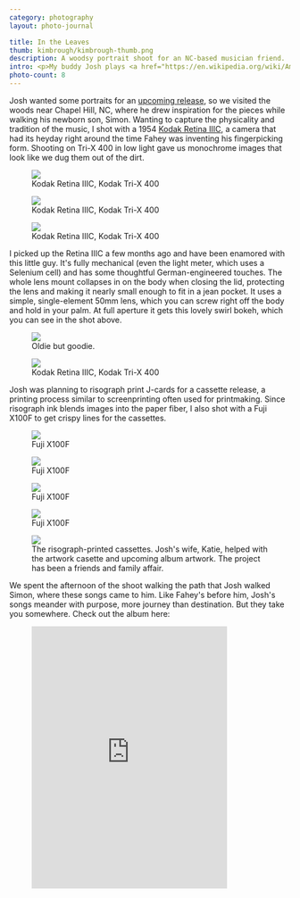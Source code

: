 ```yaml
---
category: photography
layout: photo-journal

title: In the Leaves
thumb: kimbrough/kimbrough-thumb.png
description: A woodsy portrait shoot for an NC-based musician friend.
intro: <p>My buddy Josh plays <a href="https://en.wikipedia.org/wiki/American_primitive_guitar">American Primitive</a> fingerpicking guitar, a style pioneered by <a href="https://www.youtube.com/watch?v=ReW9uUYm-DA">John Fahey</a> in the 1950s. It's seen as a blend of minimalist avant-garde classical with traditional country blues sensibilities. At first listen you'd be forgiven for mistaking it as run-of-the-mill bluegrass instrumental music. But listen closer and you start to notice pattern and nuance, like the fractals of fern leaves. The music is intricate yet earthy, heady yet heartfelt. </p>
photo-count: 8
---
```


<p>Josh wanted some portraits for an <a href="https://www.sleepycatrec.com/josh-kimbrough">upcoming release</a>, so we visited the woods near Chapel Hill, NC, where he drew inspiration for the pieces while walking his newborn son, Simon. Wanting to capture the physicality and tradition of the music, I shot with a 1954 <a href="https://www.thatvintagelens.com/blog/2018/10/19/the-kodak-retina-iiic-review-of-the-finest-german-kodak">Kodak Retina IIIC</a>, a camera that had its heyday right around the time Fahey was inventing his fingerpicking form. Shooting on Tri-X 400 in low light gave us monochrome images that look like we dug them out of the dirt.</p>

<figure>
	<img src="/img/photography/kimbrough/kimbrough-2020-01_79.jpg">
	<figcaption>Kodak Retina IIIC, Kodak Tri-X 400</figcaption>
</figure>

<figure class="content-width">
	<img src="/img/photography/kimbrough/kimbrough-2020-01_80.jpg">
	<figcaption>Kodak Retina IIIC, Kodak Tri-X 400</figcaption>
</figure>

<figure>
	<img src="/img/photography/kimbrough/kimbrough-2020-01_78.jpg">
	<figcaption>Kodak Retina IIIC, Kodak Tri-X 400</figcaption>
</figure>

<p>I picked up the Retina IIIC a few months ago and have been enamored with this little guy. It's fully mechanical (even the light meter, which uses a Selenium cell) and has some thoughtful German-engineered touches. The whole lens mount collapses in on the body when closing the lid, protecting the lens and making it nearly small enough to fit in a jean pocket. It uses a simple, single-element 50mm lens, which you can screw right off the body and hold in your palm. At full aperture it gets this lovely swirl bokeh, which you can see in the shot above.</p>

<figure class="content-width">
	<img src="/img/photography/kimbrough/kimbrough-retina.jpg">
	<figcaption>Oldie but goodie.</figcaption>
</figure>

<figure>
	<img src="/img/photography/kimbrough/kimbrough-2020-01_69.jpg">
	<figcaption>Kodak Retina IIIC, Kodak Tri-X 400</figcaption>
</figure>

<p>Josh was planning to risograph print J-cards for a cassette release, a printing process similar to screenprinting often used for printmaking. Since risograph ink blends images into the paper fiber, I also shot with a Fuji X100F to get crispy lines for the cassettes. </p>

<figure class="almost-body-width">
	<img src="/img/photography/kimbrough/kimbrough-2020-01_34.jpg">
	<figcaption>Fuji X100F</figcaption>
</figure>

<figure class="almost-body-width">
	<img src="/img/photography/kimbrough/kimbrough-2020-01_44.jpg">
	<figcaption>Fuji X100F</figcaption>
</figure>

<div class="two-up-container">
	<figure>
		<img src="/img/photography/kimbrough/kimbrough-2020-01_14.jpg">
		<figcaption>Fuji X100F</figcaption>
	</figure>
	<figure>
		<img src="/img/photography/kimbrough/kimbrough-2020-01_12.jpg">
		<figcaption>Fuji X100F</figcaption>
	</figure>
</div>

<figure class="content-width no-mt">
	<img src="/img/photography/kimbrough/kimbrough-tapes.jpg">
	<figcaption>The risograph-printed cassettes. Josh's wife, Katie, helped with the artwork casette and upcoming album artwork. The  project has been a friends and family affair.</figcaption>
</figure>


<p>We spent the afternoon of the shoot walking the path that Josh walked Simon, where these songs came to him. Like Fahey's before him, Josh's songs meander with purpose, more journey than destination. But they take you somewhere. Check out the album here:</p>

<figure class="content-width">
	<iframe style="border: 0; width: 350px; height: 470px;" src="https://bandcamp.com/EmbeddedPlayer/album=4084887820/size=large/bgcol=ffffff/linkcol=de270f/tracklist=false/transparent=true/" seamless><a href="http://tompkinssquare.bandcamp.com/album/slither-soar-disappear">Slither, Soar &amp; Disappear by Josh Kimbrough</a></iframe>
</figure>














